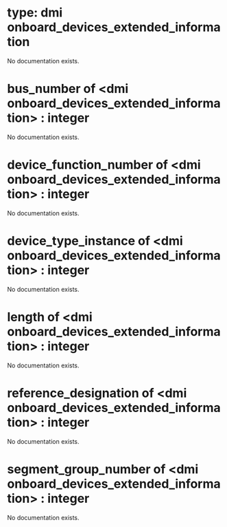 # type: dmi onboard_devices_extended_information

No documentation exists.

# bus_number of &lt;dmi onboard_devices_extended_information&gt; : integer

No documentation exists.

# device_function_number of &lt;dmi onboard_devices_extended_information&gt; : integer

No documentation exists.

# device_type_instance of &lt;dmi onboard_devices_extended_information&gt; : integer

No documentation exists.

# length of &lt;dmi onboard_devices_extended_information&gt; : integer

No documentation exists.

# reference_designation of &lt;dmi onboard_devices_extended_information&gt; : integer

No documentation exists.

# segment_group_number of &lt;dmi onboard_devices_extended_information&gt; : integer

No documentation exists.
